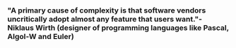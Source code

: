 ### "A primary cause of complexity is that software vendors uncritically adopt almost any feature that users want."- Niklaus Wirth (designer of programming languages like Pascal, Algol-W and Euler)
